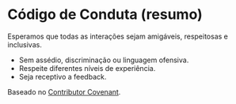 # Código de Conduta (resumo)

Esperamos que todas as interações sejam amigáveis, respeitosas e inclusivas. 
- Sem assédio, discriminação ou linguagem ofensiva.
- Respeite diferentes níveis de experiência.
- Seja receptivo a feedback.

Baseado no [Contributor Covenant](https://www.contributor-covenant.org/). 
